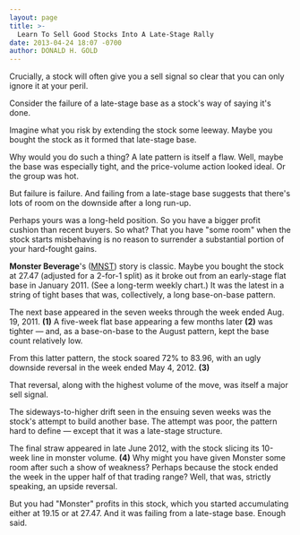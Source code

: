```yaml
---
layout: page
title: >-
  Learn To Sell Good Stocks Into A Late-Stage Rally
date: 2013-04-24 18:07 -0700
author: DONALD H. GOLD
---
```





Crucially, a stock will often give you a sell signal so clear that you can only ignore it at your peril.


Consider the failure of a late-stage base as a stock's way of saying it's done.


Imagine what you risk by extending the stock some leeway. Maybe you bought the stock as it formed that late-stage base.


Why would you do such a thing? A late pattern is itself a flaw. Well, maybe the base was especially tight, and the price-volume action looked ideal. Or the group was hot.


But failure is failure. And failing from a late-stage base suggests that there's lots of room on the downside after a long run-up.


Perhaps yours was a long-held position. So you have a bigger profit cushion than recent buyers. So what? That you have "some room" when the stock starts misbehaving is no reason to surrender a substantial portion of your hard-fought gains.


**Monster Beverage**'s ([MNST](https://research.investors.com/quote.aspx?symbol=MNST)) story is classic. Maybe you bought the stock at 27.47 (adjusted for a 2-for-1 split) as it broke out from an early-stage flat base in January 2011. (See a long-term weekly chart.) It was the latest in a string of tight bases that was, collectively, a long base-on-base pattern.


The next base appeared in the seven weeks through the week ended Aug. 19, 2011. **(1)** A five-week flat base appearing a few months later **(2)** was tighter — and, as a base-on-base to the August pattern, kept the base count relatively low.


From this latter pattern, the stock soared 72% to 83.96, with an ugly downside reversal in the week ended May 4, 2012. **(3)**


That reversal, along with the highest volume of the move, was itself a major sell signal.


The sideways-to-higher drift seen in the ensuing seven weeks was the stock's attempt to build another base. The attempt was poor, the pattern hard to define — except that it was a late-stage structure.


The final straw appeared in late June 2012, with the stock slicing its 10-week line in monster volume. **(4)** Why might you have given Monster some room after such a show of weakness? Perhaps because the stock ended the week in the upper half of that trading range? Well, that was, strictly speaking, an upside reversal.


But you had "Monster" profits in this stock, which you started accumulating either at 19.15 or at 27.47. And it was failing from a late-stage base. Enough said.




